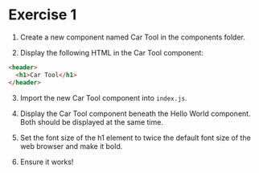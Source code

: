 # Exercise 1

1. Create a new component named Car Tool in the components folder.

2. Display the following HTML in the Car Tool component:

```html
<header>
  <h1>Car Tool</h1>
</header>
```

3. Import the new Car Tool component into `index.js`.

4. Display the Car Tool component beneath the Hello World component. Both should be displayed at the same time.

5. Set the font size of the h1 element to twice the default font size of the web browser and make it bold.

6. Ensure it works!